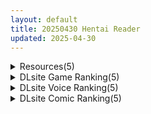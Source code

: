 ```yaml
---
layout: default
title: 20250430 Hentai Reader
updated: 2025-04-30
---
```


<details class='content-parent'>
<summary>
Resources(5)
</summary>
<details class='content-child'>
<summary>
<span class='rss-title'> [3D同人动画] Spizzy 大佬 视频作品合集至24.11 [14G] </span> <a class='rss-link' href='https://gmgard.com/gm129150' target='_blank'>&nbsp;</a>
<div class='rss-published'> 🕛 20250429 18:29:47</div>
</summary>
<img src="https://static.gmgard.us/Images/upload/10514300229472510.jpg" /><br /><p>专业死或生作者，质量非常可以。这个格斗游戏真的给无数作者提供了灵感....</p>
</details>
<details class='content-child'>
<summary>
<span class='rss-title'> [P站ID=72357][ﾌﾞﾚｴﾄﾞ] 画师 fanbox系列合集至25.4 [2G] </span> <a class='rss-link' href='https://gmgard.com/gm129149' target='_blank'>&nbsp;</a>
<div class='rss-published'> 🕛 20250429 17:32:58</div>
</summary>
<img src="https://static.gmgard.us/Images/upload/1525300132586714.jpg" /><br /><p>C92的龙娘入坑的，我喜欢看大雷，巨乳萝莉也是大雷。画风也很喜欢</p>
</details>
<details class='content-child'>
<summary>
<span class='rss-title'> [提取动画][RJ052877][らくがき帝国]せかいいちのかほうもの </span> <a class='rss-link' href='https://gmgard.com/gm129148' target='_blank'>&nbsp;</a>
<div class='rss-published'> 🕛 20250429 16:04:16</div>
</summary>
<img src="https://static.gmgard.us/Images/upload/10736292308446813.jpg" /><br /><p>作品内容</p>
</details>
<details class='content-child'>
<summary>
<span class='rss-title'> [终末地同人]终末地少女的奇妙冒险 第三回 </span> <a class='rss-link' href='https://gmgard.com/gm129147' target='_blank'>&nbsp;</a>
<div class='rss-published'> 🕛 20250429 13:56:09</div>
</summary>
<img src="https://static.gmgard.us/Images/upload/1705292013074108.jpg" /><br /><p>“醒来吧...”一个声音在轻轻呼唤。
......
“...嗯...什么啊？”萌子的双眼从惺忪中睁开，浩瀚星海便在面前展露无遗，只见群星黯淡银河失色，周天流转的行星系也多数残破不堪，唯有面前这颗尚未被赤潮吞没的，似用悠远的洪音催促着自己。
尚沉浸在眼前景观所震撼之中，那星球却绽放出耀眼的光来。
“谨记着，这云海星河的命运已与你交织，再一次拯救于祂之手吧...”
“管理员。”
“管理员！”
萌子一个</p>
</details>
<details class='content-child'>
<summary>
<span class='rss-title'> 【R3655】[安卓][电脑][けものみち] Cocoa and Taro THE GAME Vol.1 / 心爱与太郎的游戏 御所AI翻译版 Vol.1 </span> <a class='rss-link' href='https://blog.reimu.net/archives/109792' target='_blank'>&nbsp;</a>
<div class='rss-published'> 🕛 20250429 08:00:04</div>
</summary>
今天应绅士请求把这个狗日游戏系列的第三部补齐了，御所早期发过【R1594】第一部、【R2817】第二部，前作好 &#8230; <a class="more-link" href="https://blog.reimu.net/archives/109792">继续阅读<span class="screen-reader-text">【R3655】[安卓][电脑][けものみち] Cocoa and Taro THE GAME Vol.1 / 心爱与太郎的游戏 御所AI翻译版 Vol.1</span></a>
</details>

</details>
<details class='content-parent'>
<summary>
DLsite Game Ranking(5)
</summary>
<details class='content-child'>
<summary>
<span class='rss-title'> メルフィアス 蒼紅のヴァージェ [dorgel] </span> <a class='rss-link' href='https://www.dlsite.com/maniax/work/=/product_id/RJ01345367.html' target='_blank'>&nbsp;</a>
<div class='rss-published'> 🕛 20250430 13:17:21</div>
</summary>
<img src ="http://img.dlsite.jp/modpub/images2/work/doujin/RJ01346000/RJ01345367_img_main.jpg"/><br/>W寝取られRPG。仄暗い世界に舞い降りた二人の少女が目の前で壊されていく。バトルはアニメ+犯されているヒロインと目が合うNTR戦闘。
</details>
<details class='content-child'>
<summary>
<span class='rss-title'> なまいき娘と見えない幽霊 [BouSoft] </span> <a class='rss-link' href='https://www.dlsite.com/maniax/work/=/product_id/RJ01217604.html' target='_blank'>&nbsp;</a>
<div class='rss-published'> 🕛 20250430 13:17:21</div>
</summary>
<img src ="http://img.dlsite.jp/modpub/images2/work/doujin/RJ01218000/RJ01217604_img_main.jpg"/><br/>シームレスに進行する同棲日常シミュレーション&自由度の高いインタラクティ3Dおさわりゲーム! 豊富な衣装と着せ替え…半脱ぎ…立体的で物理的に干渉可能な断面図…大人のおもちゃ…注射器型の媚薬…中出し…アナルや尿道によるアブノーマルなセックス…睡眠○…お風呂…トイレ…あらゆる状況でいつでもどこでもエッチが出来ます。
</details>
<details class='content-child'>
<summary>
<span class='rss-title'> FalseMyth2~愛憎のエゴイズム~ [不志陀羅亭] </span> <a class='rss-link' href='https://www.dlsite.com/maniax/work/=/product_id/RJ01357968.html' target='_blank'>&nbsp;</a>
<div class='rss-published'> 🕛 20250430 13:17:21</div>
</summary>
<img src ="http://img.dlsite.jp/modpub/images2/work/doujin/RJ01358000/RJ01357968_img_main.jpg"/><br/>同人RPGの限界に挑戦！ 商業プロ声優×濃密シナリオ×超本格戦闘、ついに不志陀羅亭史上かつて無いクオリティに！
</details>
<details class='content-child'>
<summary>
<span class='rss-title'> PIXEL CALL GIRLS -REI- [Milk Engine] </span> <a class='rss-link' href='https://www.dlsite.com/maniax/work/=/product_id/RJ01167615.html' target='_blank'>&nbsp;</a>
<div class='rss-published'> 🕛 20250430 13:17:21</div>
</summary>
<img src ="http://img.dlsite.jp/modpub/images2/work/doujin/RJ01168000/RJ01167615_img_main.jpg"/><br/>ぬるぬるドット絵アニメで表現される爆乳えっちアニメ集。どこかで見た巫女さんとのデリヘル体験ゲーム風味を添えて。
</details>
<details class='content-child'>
<summary>
<span class='rss-title'> Re:BF外伝 教団の影と砂の御子 [アスガル騎士団] </span> <a class='rss-link' href='https://www.dlsite.com/maniax/work/=/product_id/RJ01268332.html' target='_blank'>&nbsp;</a>
<div class='rss-published'> 🕛 20250430 13:17:21</div>
</summary>
<img src ="http://img.dlsite.jp/modpub/images2/work/doujin/RJ01269000/RJ01268332_img_main.jpg"/><br/>REBFシリーズの外伝、今回は西の教国の物語になります。 戦闘はおなじみのBF形式!だけど今回は1vs1だけとは限らない?
</details>

</details>
<details class='content-parent'>
<summary>
DLsite Voice Ranking(5)
</summary>
<details class='content-child'>
<summary>
<span class='rss-title'> 【フォーリーサウンド】ママ味強強低音爆乳妖艶ムチムチドスケベ悪魔ママに飼われてる僕。ママ味全開我が子溺愛ドスケベカリーナママご満悦 怒涛えちえちハッピーライフ。 [Rad.Revel] </span> <a class='rss-link' href='https://www.dlsite.com/maniax/work/=/product_id/RJ01331398.html' target='_blank'>&nbsp;</a>
<div class='rss-published'> 🕛 20250430 13:17:23</div>
</summary>
<img src ="http://img.dlsite.jp/modpub/images2/work/doujin/RJ01332000/RJ01331398_img_main.jpg"/><br/>【販売開始10日間限定の早期特典付き】人間にとても友好的で母性溢れる妖艶な上級強強悪魔カリーナ。 ある日、カリーナママの住処に迷い込んでしまった僕は カリーナママにすっかり気に入られて溺愛されて飼われている。 人間大好きでとってもドスケベえちえちな 強強悪魔カリーなママと僕の濃厚ドスケベえちえちハッピライフ♪CV:大山チロル
</details>
<details class='content-child'>
<summary>
<span class='rss-title'> 【耳舐め超特化★雲八はち主演】耳舐めサキュバス10 -ハニトラ淫魔は放送室で囁く- [HORNET] </span> <a class='rss-link' href='https://www.dlsite.com/maniax/work/=/product_id/RJ01375931.html' target='_blank'>&nbsp;</a>
<div class='rss-published'> 🕛 20250430 13:17:23</div>
</summary>
<img src ="http://img.dlsite.jp/modpub/images2/work/doujin/RJ01376000/RJ01375931_img_main.jpg"/><br/>W耳舐めサキュバスのナビゲーター・ルーナがヒロインになって帰ってきた！ CV 雲八はち
</details>
<details class='content-child'>
<summary>
<span class='rss-title'> 甘やかし上手のお姉さん エッチなご奉仕&逆転SEX [東京録音堂] </span> <a class='rss-link' href='https://www.dlsite.com/maniax/work/=/product_id/RJ01369782.html' target='_blank'>&nbsp;</a>
<div class='rss-published'> 🕛 20250430 13:17:23</div>
</summary>
<img src ="http://img.dlsite.jp/modpub/images2/work/doujin/RJ01370000/RJ01369782_img_main.jpg"/><br/>いつも甘やかしてくれる年上彼女を、マゾメス自覚させよう！
</details>
<details class='content-child'>
<summary>
<span class='rss-title'> 【勃起しながら寝れる】超密着添い寝！欲求不満デカ乳ドスケベエルフと布団の中で安眠孕ませ寝かしつけおまんこえっち [のの庵] </span> <a class='rss-link' href='https://www.dlsite.com/maniax/work/=/product_id/RJ01371876.html' target='_blank'>&nbsp;</a>
<div class='rss-published'> 🕛 20250430 13:17:23</div>
</summary>
<img src ="http://img.dlsite.jp/modpub/images2/work/doujin/RJ01372000/RJ01371876_img_main.jpg"/><br/>セックスしたいという、強すぎる願望を抱え森でずっと暮らしていつ同人誌で性知識を学んだ欲求不満エルフ。 オチンポをひたすらに勃起させ続けると、 身体に疲労が溜まり、ぐっすりと眠れるようになるとのことで、ドスケベに添い寝をしてきます… 「あなたのこと、最初は……“オカズ”にするつもりでした。 でも今は――あなたの隣じゃないと、寝られないんです…♡」  異世界の静かな夜のえっちな寝かしつけのおとぎ話を――あなたに
</details>
<details class='content-child'>
<summary>
<span class='rss-title'> 【日文版】【性癖传教期间100日元】将压倒性强大的女将军通过催◯改变常识、性格保持不变 将性处理当作理所当然的同时一边蔑视辱骂一边作为飞机杯帮忙射精【恩爱甜蜜结局】 [あとりえスターズ] </span> <a class='rss-link' href='https://www.dlsite.com/maniax/work/=/product_id/RJ01348345.html' target='_blank'>&nbsp;</a>
<div class='rss-published'> 🕛 20250430 13:17:23</div>
</summary>
<img src ="http://img.dlsite.jp/modpub/images2/work/doujin/RJ01349000/RJ01348345_img_main.jpg"/><br/>将那位以超凡武力闻名于世的女骑士将军通过催◯改变常识、性格保持不变 、性格意识保持不变 对「你」进行熟练的性处理最终走向恩爱甜蜜结局的轻量催◯(施加方)音声!
</details>

</details>
<details class='content-parent'>
<summary>
DLsite Comic Ranking(5)
</summary>
<details class='content-child'>
<summary>
<span class='rss-title'> エロRPGの女主人公にTS転生したら…～街エロイベント&敗北エッチで処女喪失～ [しまじや] </span> <a class='rss-link' href='https://www.dlsite.com/maniax/work/=/product_id/RJ01377631.html' target='_blank'>&nbsp;</a>
<div class='rss-published'> 🕛 20250430 13:17:25</div>
</summary>
<img src ="http://img.dlsite.jp/modpub/images2/work/doujin/RJ01378000/RJ01377631_img_main.jpg"/><br/>エロRPGが好きな男子が…転生して女主人公になってしまう！
</details>
<details class='content-child'>
<summary>
<span class='rss-title'> なまオナホ先輩♡ ~ヤリたがりの先輩が後輩くんを煽ったらバッコバコに犯されてめちゃくちゃ射精される話~ [sumomo] </span> <a class='rss-link' href='https://www.dlsite.com/maniax/work/=/product_id/RJ01365103.html' target='_blank'>&nbsp;</a>
<div class='rss-published'> 🕛 20250430 13:17:25</div>
</summary>
<img src ="http://img.dlsite.jp/modpub/images2/work/doujin/RJ01366000/RJ01365103_img_main.jpg"/><br/>セックス大好きな低身長巨乳の先輩が後輩の男の子にオナホにされる漫画です
</details>
<details class='content-child'>
<summary>
<span class='rss-title'> にぷばー #4 つきみちゃんの仕返し?の巻 [Dolly-su] </span> <a class='rss-link' href='https://www.dlsite.com/maniax/work/=/product_id/RJ01378515.html' target='_blank'>&nbsp;</a>
<div class='rss-published'> 🕛 20250430 13:17:25</div>
</summary>
<img src ="http://img.dlsite.jp/modpub/images2/work/doujin/RJ01379000/RJ01378515_img_main.jpg"/><br/>「にぷばー」で語り合うつきみちゃんと菜子さん。ヤられっぱなしの菜子さんは男への仕返しを決意！何故か巻き込まれるつきみちゃん！つきみちゃんの仕返し?編。
</details>
<details class='content-child'>
<summary>
<span class='rss-title'> 一年後、俺の子を孕む妹の記録。3 [ひょこ道] </span> <a class='rss-link' href='https://www.dlsite.com/maniax/work/=/product_id/RJ01382901.html' target='_blank'>&nbsp;</a>
<div class='rss-published'> 🕛 20250430 13:17:25</div>
</summary>
<img src ="http://img.dlsite.jp/modpub/images2/work/doujin/RJ01383000/RJ01382901_img_main.jpg"/><br/>お互い不純な関係を続ける決意を固めた兄妹の話
</details>
<details class='content-child'>
<summary>
<span class='rss-title'> 【日文版】色情宾果是什么鬼啊… [あきや] </span> <a class='rss-link' href='https://www.dlsite.com/maniax/work/=/product_id/RJ01329689.html' target='_blank'>&nbsp;</a>
<div class='rss-published'> 🕛 20250430 13:17:25</div>
</summary>
<img src ="http://img.dlsite.jp/modpub/images2/work/doujin/RJ01330000/RJ01329689_img_main.jpg"/><br/>色情宾果到底是什么东西啊…
</details>

</details>
